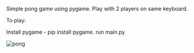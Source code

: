 Simple pong game using pygame.
Play with 2 players on same keyboard.

To play:

Install pygame - pip install pygame.
run main.py

![pong](https://github.com/shment7/pygame-pong/assets/101471997/84751234-40b3-46db-9e0b-4d9db7a68110)
